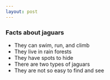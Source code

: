 ```yaml
---
layout: post
---
```

### Facts about jaguars
* They can swim, run, and climb
* They live in rain forests
* They  have spots to hide
* There are two types of jaguars
* They are not so easy to find and see 
